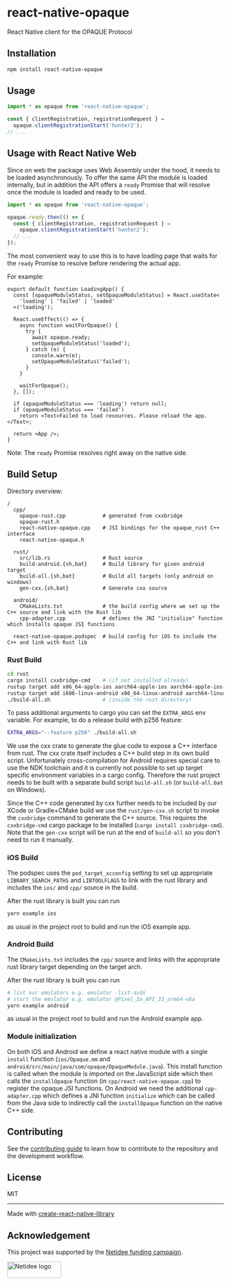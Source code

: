 # react-native-opaque

React Native client for the OPAQUE Protocol

## Installation

```sh
npm install react-native-opaque
```

## Usage

```js
import * as opaque from 'react-native-opaque';

const { clientRegistration, registrationRequest } =
  opaque.clientRegistrationStart('hunter2');
// ...
```

## Usage with React Native Web

Since on web the package uses Web Assembly under the hood, it needs to be loaded asynchronously. To offer the same API the module is loaded internally, but in addition the API offers a `ready` Promise that will resolve once the module is loaded and ready to be used.

```ts
import * as opaque from 'react-native-opaque';

opaque.ready.then(() => {
  const { clientRegistration, registrationRequest } =
    opaque.clientRegistrationStart('hunter2');
  // ...
});
```

The most convenient way to use this is to have loading page that waits for the `ready` Promise to resolve before rendering the actual app.

For example:

```tsx
export default function LoadingApp() {
  const [opaqueModuleStatus, setOpaqueModuleStatus] = React.useState<
    'loading' | 'failed' | 'loaded'
  >('loading');

  React.useEffect(() => {
    async function waitForOpaque() {
      try {
        await opaque.ready;
        setOpaqueModuleStatus('loaded');
      } catch (e) {
        console.warn(e);
        setOpaqueModuleStatus('failed');
      }
    }

    waitForOpaque();
  }, []);

  if (opaqueModuleStatus === 'loading') return null;
  if (opaqueModuleStatus === 'failed')
    return <Text>Failed to load resources. Please reload the app.</Text>;

  return <App />;
}
```

Note: The `ready` Promise resolves right away on the native side.

## Build Setup

Directory overview:

```
/
  cpp/
    opaque-rust.cpp            # generated from cxxbridge
    opaque-rust.h
    react-native-opaque.cpp    # JSI bindings for the opaque_rust C++ interface
    react-native-opaque.h

  rust/
    src/lib.rs                 # Rust source
    build-android.{sh,bat}     # Build library for given android target
    build-all.{sh,bat}         # Build all targets (only android on windows)
    gen-cxx.{sh,bat}           # Generate cxx source

  android/
    CMakeLists.txt             # the build config where we set up the C++ source and link with the Rust lib
    cpp-adapter.cpp            # defines the JNI "initialize" function which installs opaque JSI functions

  react-native-opaque.podspec  # build config for iOS to include the C++ and link with Rust lib
```

### Rust Build

```bash
cd rust
cargo install cxxbridge-cmd    # (if not installed already)
rustup target add x86_64-apple-ios aarch64-apple-ios aarch64-apple-ios-sim # (if on macOS and not installed already)
rustup target add i686-linux-android x86_64-linux-android aarch64-linux-android arm-linux-androideabi # (if not installed already)
./build-all.sh                 # (inside the rust directory)
```

To pass additional arguments to cargo you can set the `EXTRA_ARGS` env variable.
For example, to do a release build with p256 feature:

```bash
EXTRA_ARGS="--feature p256" ./build-all.sh
```

We use the cxx crate to generate the glue code to expose a C++ interface from rust.
The cxx crate itself includes a C++ build step in its own build script.
Unfortunately cross-compilation for Android requires special care to use the NDK toolchain and it is currently not possible to set up target specific environment variables in a cargo config.
Therefore the rust project needs to be built with a separate build script `build-all.sh` (or `build-all.bat` on Windows).

Since the C++ code generated by cxx further needs to be included by our XCode or Gradle+CMake build we use the `rust/gen-cxx.sh` script to invoke the `cxxbridge` command to generate the C++ source.
This requires the `cxxbridge-cmd` cargo package to be installed (`cargo install cxxbridge-cmd`).
Note that the `gen-cxx` script will be run at the end of `build-all` so you don't need to run it manually.

### iOS Build

The podspec uses the `pod_target_xcconfig` setting to set up appropriate `LIBRARY_SEARCH_PATHS` and `LIBTOOLFLAGS` to link with the rust library and includes the `ios/` and `cpp/` source in the build.

After the rust library is built you can run

```bash
yarn example ios
```

as usual in the project root to build and run the iOS example app.

### Android Build

The `CMakeLists.txt` includes the `cpp/` source and links with the appropriate rust library target depending on the target arch.

After the rust library is built you can run

```bash
# list our emulators e.g. emulator -list-avds
# start the emulator e.g. emulator @Pixel_3a_API_33_arm64-v8a
yarn example android
```

as usual in the project root to build and run the Android example app.

### Module initialization

On both iOS and Android we define a react native module with a single `install` function (`ios/Opaque.mm` and `android/src/main/java/com/opaque/OpaqueModule.java`).
This install function is called when the module is imported on the JavaScript side which then calls the `installOpaque` function (in `cpp/react-native-opaque.cpp`) to register the opaque JSI functions.
On Android we need the additional `cpp-adapter.cpp` which defines a JNI function `initialize` which can be called from the Java side to indirectly call the `installOpaque` function on the native C++ side.

## Contributing

See the [contributing guide](CONTRIBUTING.md) to learn how to contribute to the repository and the development workflow.

## License

MIT

---

Made with [create-react-native-library](https://github.com/callstack/react-native-builder-bob)

## Acknowledgement

This project was supported by the [Netidee funding campaign](https://www.netidee.at/).

<img
  src="https://user-images.githubusercontent.com/223045/225402556-e9f571f3-79fa-4bca-b017-af57d6afe744.jpg"
  alt="Netidee logo"
  width="125"
  height="38"
/>
